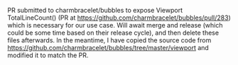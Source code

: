 PR submitted to charmbracelet/bubbles to expose Viewport TotalLineCount() (PR at https://github.com/charmbracelet/bubbles/pull/283) which is necessary for our use case. Will await merge and release (which could be some time based on their release cycle), and then delete these files afterwards. In the meantime, I have copied the source code from https://github.com/charmbracelet/bubbles/tree/master/viewport and modified it to match the PR.